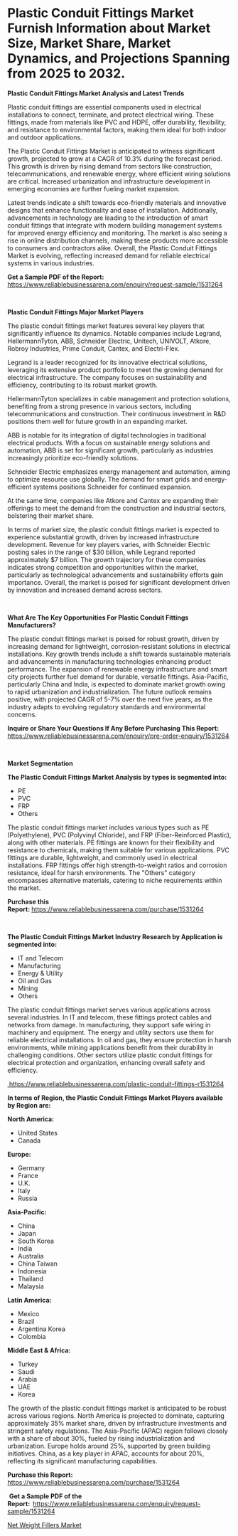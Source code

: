 <p><h1>Plastic Conduit Fittings Market Furnish Information about Market Size, Market Share, Market Dynamics, and Projections Spanning from 2025 to 2032.</h1></p><p><strong>Plastic Conduit Fittings Market Analysis and Latest Trends</strong></p>
<p><p>Plastic conduit fittings are essential components used in electrical installations to connect, terminate, and protect electrical wiring. These fittings, made from materials like PVC and HDPE, offer durability, flexibility, and resistance to environmental factors, making them ideal for both indoor and outdoor applications. </p><p>The Plastic Conduit Fittings Market is anticipated to witness significant growth, projected to grow at a CAGR of 10.3% during the forecast period. This growth is driven by rising demand from sectors like construction, telecommunications, and renewable energy, where efficient wiring solutions are critical. Increased urbanization and infrastructure development in emerging economies are further fueling market expansion. </p><p>Latest trends indicate a shift towards eco-friendly materials and innovative designs that enhance functionality and ease of installation. Additionally, advancements in technology are leading to the introduction of smart conduit fittings that integrate with modern building management systems for improved energy efficiency and monitoring. The market is also seeing a rise in online distribution channels, making these products more accessible to consumers and contractors alike. Overall, the Plastic Conduit Fittings Market is evolving, reflecting increased demand for reliable electrical systems in various industries.</p></p>
<p><strong>Get a Sample PDF of the Report:&nbsp;</strong> <a href="https://www.reliablebusinessarena.com/enquiry/request-sample/1531264?utm_campaign=2483&utm_medium=2&utm_source=Github&utm_content=ia&utm_term=18022025&utm_id=plastic-conduit-fittings">https://www.reliablebusinessarena.com/enquiry/request-sample/1531264</a></p>
<p>&nbsp;</p>
<p><strong>Plastic Conduit Fittings Major Market Players</strong></p>
<p><p>The plastic conduit fittings market features several key players that significantly influence its dynamics. Notable companies include Legrand, HellermannTyton, ABB, Schneider Electric, Unitech, UNIVOLT, Atkore, Robroy Industries, Prime Conduit, Cantex, and Electri-Flex.</p><p>Legrand is a leader recognized for its innovative electrical solutions, leveraging its extensive product portfolio to meet the growing demand for electrical infrastructure. The company focuses on sustainability and efficiency, contributing to its robust market growth. </p><p>HellermannTyton specializes in cable management and protection solutions, benefiting from a strong presence in various sectors, including telecommunications and construction. Their continuous investment in R&D positions them well for future growth in an expanding market.</p><p>ABB is notable for its integration of digital technologies in traditional electrical products. With a focus on sustainable energy solutions and automation, ABB is set for significant growth, particularly as industries increasingly prioritize eco-friendly solutions.</p><p>Schneider Electric emphasizes energy management and automation, aiming to optimize resource use globally. The demand for smart grids and energy-efficient systems positions Schneider for continued expansion.</p><p>At the same time, companies like Atkore and Cantex are expanding their offerings to meet the demand from the construction and industrial sectors, bolstering their market share.</p><p>In terms of market size, the plastic conduit fittings market is expected to experience substantial growth, driven by increased infrastructure development. Revenue for key players varies, with Schneider Electric posting sales in the range of $30 billion, while Legrand reported approximately $7 billion. The growth trajectory for these companies indicates strong competition and opportunities within the market, particularly as technological advancements and sustainability efforts gain importance. Overall, the market is poised for significant development driven by innovation and increased demand across sectors.</p></p>
<p>&nbsp;</p>
<p><strong>What Are The Key Opportunities For Plastic Conduit Fittings Manufacturers?</strong></p>
<p><p>The plastic conduit fittings market is poised for robust growth, driven by increasing demand for lightweight, corrosion-resistant solutions in electrical installations. Key growth trends include a shift towards sustainable materials and advancements in manufacturing technologies enhancing product performance. The expansion of renewable energy infrastructure and smart city projects further fuel demand for durable, versatile fittings. Asia-Pacific, particularly China and India, is expected to dominate market growth owing to rapid urbanization and industrialization. The future outlook remains positive, with projected CAGR of 5-7% over the next five years, as the industry adapts to evolving regulatory standards and environmental concerns.</p></p>
<p><strong>Inquire or Share Your Questions If Any Before Purchasing This Report:</strong> <a href="https://www.reliablebusinessarena.com/enquiry/pre-order-enquiry/1531264?utm_campaign=2483&utm_medium=2&utm_source=Github&utm_content=ia&utm_term=18022025&utm_id=plastic-conduit-fittings">https://www.reliablebusinessarena.com/enquiry/pre-order-enquiry/1531264</a></p>
<p>&nbsp;</p>
<p><strong>Market Segmentation</strong></p>
<p><strong>The Plastic Conduit Fittings Market Analysis by types is segmented into:</strong></p>
<p><ul><li>PE</li><li>PVC</li><li>FRP</li><li>Others</li></ul></p>
<p><p>The plastic conduit fittings market includes various types such as PE (Polyethylene), PVC (Polyvinyl Chloride), and FRP (Fiber-Reinforced Plastic), along with other materials. PE fittings are known for their flexibility and resistance to chemicals, making them suitable for various applications. PVC fittings are durable, lightweight, and commonly used in electrical installations. FRP fittings offer high strength-to-weight ratios and corrosion resistance, ideal for harsh environments. The "Others" category encompasses alternative materials, catering to niche requirements within the market.</p></p>
<p><strong>Purchase this Report:&nbsp;</strong><a href="https://www.reliablebusinessarena.com/purchase/1531264?utm_campaign=2483&utm_medium=2&utm_source=Github&utm_content=ia&utm_term=18022025&utm_id=plastic-conduit-fittings">https://www.reliablebusinessarena.com/purchase/1531264</a></p>
<p>&nbsp;</p>
<p><strong>The Plastic Conduit Fittings Market Industry Research by Application is segmented into:</strong></p>
<p><ul><li>IT and Telecom</li><li>Manufacturing</li><li>Energy & Utility</li><li>Oil and Gas</li><li>Mining</li><li>Others</li></ul></p>
<p><p>The plastic conduit fittings market serves various applications across several industries. In IT and telecom, these fittings protect cables and networks from damage. In manufacturing, they support safe wiring in machinery and equipment. The energy and utility sectors use them for reliable electrical installations. In oil and gas, they ensure protection in harsh environments, while mining applications benefit from their durability in challenging conditions. Other sectors utilize plastic conduit fittings for electrical protection and organization, enhancing overall safety and efficiency.</p></p>
<p><a href="https://www.reliablebusinessarena.com/plastic-conduit-fittings-r1531264?utm_campaign=2483&utm_medium=2&utm_source=Github&utm_content=ia&utm_term=18022025&utm_id=plastic-conduit-fittings">&nbsp;https://www.reliablebusinessarena.com/plastic-conduit-fittings-r1531264</a></p>
<p><strong>In terms of Region, the Plastic Conduit Fittings Market Players available by Region are:</strong></p>
<p>
    <p> <strong> North America: </strong>
        <ul>
            <li>United States</li>
            <li>Canada</li>
        </ul>
        </p> 
    <p> <strong> Europe: </strong>
        <ul>
            <li>Germany</li>
            <li>France</li>
            <li>U.K.</li>
            <li>Italy</li>
            <li>Russia</li>
        </ul>
        </p> 
    <p> <strong> Asia-Pacific: </strong>
        <ul>
            <li>China</li>
            <li>Japan</li>
            <li>South Korea</li>
            <li>India</li>
            <li>Australia</li>
            <li>China Taiwan</li>
            <li>Indonesia</li>
            <li>Thailand</li>
            <li>Malaysia</li>
        </ul>
        </p> 
    <p> <strong> Latin America: </strong>
        <ul>
            <li>Mexico</li>
            <li>Brazil</li>
            <li>Argentina Korea</li>
            <li>Colombia</li>
        </ul>
        </p> 
    <p> <strong> Middle East & Africa: </strong>
        <ul>
            <li>Turkey</li>
            <li>Saudi</li>
            <li>Arabia</li>
            <li>UAE</li>
            <li>Korea</li>
        </ul>
    </p>
    </p>
<p><p>The growth of the plastic conduit fittings market is anticipated to be robust across various regions. North America is projected to dominate, capturing approximately 35% market share, driven by infrastructure investments and stringent safety regulations. The Asia-Pacific (APAC) region follows closely with a share of about 30%, fueled by rising industrialization and urbanization. Europe holds around 25%, supported by green building initiatives. China, as a key player in APAC, accounts for about 20%, reflecting its significant manufacturing capabilities.</p></p>
<p><strong>Purchase this Report: </strong><a href="https://www.reliablebusinessarena.com/purchase/1531264?utm_campaign=2483&utm_medium=2&utm_source=Github&utm_content=ia&utm_term=18022025&utm_id=plastic-conduit-fittings">https://www.reliablebusinessarena.com/purchase/1531264</a></p>
<p>&nbsp;<strong>Get a Sample PDF of the Report:&nbsp;&nbsp;</strong><a href="https://www.reliablebusinessarena.com/enquiry/request-sample/1531264?utm_campaign=2483&utm_medium=2&utm_source=Github&utm_content=ia&utm_term=18022025&utm_id=plastic-conduit-fittings">https://www.reliablebusinessarena.com/enquiry/request-sample/1531264</a></p>
<p><strong></strong></p>
<p><p><a href="https://github.com/klaassenmackenzie6/Market-Research-Report-List-1/blob/main/net-weight-fillers-market.md?utm_campaign=2483&utm_medium=2&utm_source=Github&utm_content=ia&utm_term=18022025&utm_id=plastic-conduit-fittings">Net Weight Fillers Market</a></p></p>